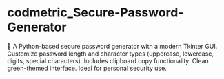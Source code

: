 # codmetric_Secure-Password-Generator
🔐 A Python-based secure password generator with a modern Tkinter GUI. Customize password length and character types (uppercase, lowercase, digits, special characters). Includes clipboard copy functionality. Clean green-themed interface. Ideal for personal security use.
